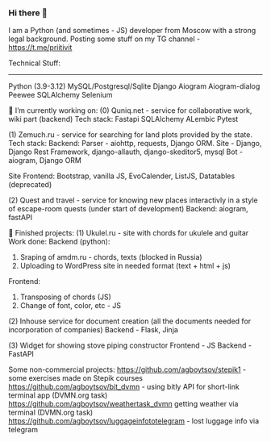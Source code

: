 ### Hi there 👋
I am a Python (and sometimes - JS) developer from Moscow with a strong legal background.
Posting some stuff on my TG channel - https://t.me/priitivit

Technical Stuff:
_______
Python (3.9-3.12)
MySQL/Postgresql/Sqlite
Django
Aiogram
Aiogram-dialog
Peewee
SQLAlchemy
Selenium



🔭 I’m currently working on:
(0) Quniq.net - service for collaborative work, wiki part (backend)
Tech stack:
Fastapi
SQLAlchemy
ALembic
Pytest

(1) Zemuch.ru - service for searching for land plots provided by the state.
Tech stack:
Backend:
Parser - aiohttp, requests, Django ORM.
Site - Django, Django Rest Framework, django-allauth, django-skeditor5, mysql
Bot - aiogram, Django ORM

Site Frontend:
Bootstrap, vanilla JS, EvoCalender, ListJS, Datatables (deprecated)


(2) Quest and travel - service for knowing new places interactivly in a style of escape-room quests
(under start of development)
Backend:
aiogram, fastAPI


👯 Finished projects:
(1) Ukulel.ru - site with chords for ukulele and guitar
Work done: 
Backend (python):
1) Sraping of amdm.ru - chords, texts (blocked in Russia)
2) Uploading to WordPress site in needed format (text + html + js)

Frontend:
1) Transposing of chords (JS)
2) Change of font, color, etc -  JS
   
(2) Inhouse service for document creation (all the documents needed for incorporation of companies)
Backend - Flask, Jinja

(3) Widget for showing stove piping constructor
Frontend - JS
Backend - FastAPI

Some non-commercial projects:
https://github.com/agboytsov/stepik1  - some exercises made on Stepik courses
https://github.com/agboytsov/bit_dvmn - using bitly API for short-link terminal app (DVMN.org task)
https://github.com/agboytsov/weathertask_dvmn getting weather via terminal (DVMN.org task)
https://github.com/agboytsov/luggageinfototelegram - lost luggage info via telegram

<!--
**agboytsov/agboytsov** is a ✨ _special_ ✨ repository because its `README.md` (this file) appears on your GitHub profile.

Here are some ideas to get you started:

- 🔭 I’m currently working on ...
- 🌱 I’m currently learning ...
- 👯 I’m looking to collaborate on ...
- 🤔 I’m looking for help with ...
- 💬 Ask me about ...
- 📫 How to reach me: ...
- 😄 Pronouns: ...
- ⚡ Fun fact: ...
-->
